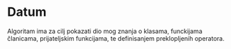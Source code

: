 # Datum

Algoritam ima za cilj pokazati dio mog znanja o klasama, funckijama članicama, prijateljskim funkcijama, te definisanjem preklopljenih operatora.
